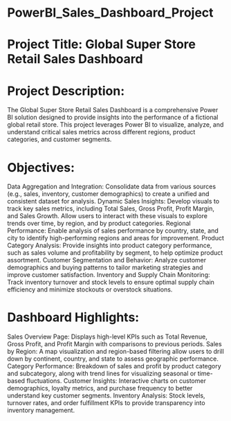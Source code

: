 # PowerBI_Sales_Dashboard_Project
# Project Title: Global Super Store Retail Sales Dashboard

# Project Description:

The Global Super Store Retail Sales Dashboard is a comprehensive Power BI solution designed to provide insights into the performance of a fictional global retail store. This project leverages Power BI to visualize, analyze, and understand critical sales metrics across different regions, product categories, and customer segments.

# Objectives:

Data Aggregation and Integration: Consolidate data from various sources (e.g., sales, inventory, customer demographics) to create a unified and consistent dataset for analysis.
Dynamic Sales Insights: Develop visuals to track key sales metrics, including Total Sales, Gross Profit, Profit Margin, and Sales Growth. Allow users to interact with these visuals to explore trends over time, by region, and by product categories.
Regional Performance: Enable analysis of sales performance by country, state, and city to identify high-performing regions and areas for improvement.
Product Category Analysis: Provide insights into product category performance, such as sales volume and profitability by segment, to help optimize product assortment.
Customer Segmentation and Behavior: Analyze customer demographics and buying patterns to tailor marketing strategies and improve customer satisfaction.
Inventory and Supply Chain Monitoring: Track inventory turnover and stock levels to ensure optimal supply chain efficiency and minimize stockouts or overstock situations.

# Dashboard Highlights:

Sales Overview Page: Displays high-level KPIs such as Total Revenue, Gross Profit, and Profit Margin with comparisons to previous periods.
Sales by Region: A map visualization and region-based filtering allow users to drill down by continent, country, and state to assess geographic performance.
Category Performance: Breakdown of sales and profit by product category and subcategory, along with trend lines for visualizing seasonal or time-based fluctuations.
Customer Insights: Interactive charts on customer demographics, loyalty metrics, and purchase frequency to better understand key customer segments.
Inventory Analysis: Stock levels, turnover rates, and order fulfillment KPIs to provide transparency into inventory management.
